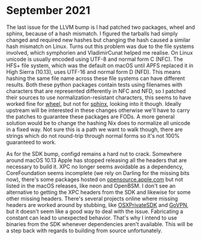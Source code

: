 # September 2021

The last issue for the LLVM bump is I had patched two packages, wheel and sphinx, because of a hash mismatch. I figured the tarballs had simply changed and required new hashes but changing the hash caused a similar hash mismatch on Linux. Turns out this problem was due to the file systems involved, which symphorien and VladimirCunat helped me realise. On Linux unicode is usually encoded using UTF-8 and normal form C (NFC). The HFS+ file system, which was the default on macOS until APFS replaced it in High Sierra (10.13), uses UTF-16 and normal form D (NFD). This means hashing the same file name across these file systems can have different results. Both these python packages contain tests using filenames with characters that are represented differently in NFC and NFD, so I patched their sources to use normalization-resistant characters, this seems to have worked fine for [wheel](https://hydra.nixos.org/build/153816175), but not for [sphinx](https://hydra.nixos.org/build/154909760/nixlog/101), looking into it though. Ideally upstream will be interested in these changes otherwise we'll have to carry the patches to guarantee these packages are FODs. A more general solution would be to change the hashing Nix does to normalize all unicode in a fixed way. Not sure this is a path we want to walk though, there are strings which do not round-trip through normal forms so it's not 100% guaranteed to work.

As for the SDK bump, configd remains a hard nut to crack. Somewhere around macOS 10.13 Apple has stopped releasing all the headers that are necessary to build it. XPC no longer seems avoidable as a dependency, CoreFoundation seems incomplete (we rely on Darling for the missing bits now), there's some packages hosted on [opensource.apple.com](https://opensource.apple.com) but not listed in the macOS releases, like neon and OpenBSM. I don't see an alternative to getting the XPC headers from the SDK and likewise for some other missing headers. There's several projects online where missing headers are worked around by stubbing, like [OSXPrivateSDK](https://github.com/samdmarshall/OSXPrivateSDK/blob/f4d52b60e86b496abfaffa119a7d299562d99783/PrivateSDK10.10.sparse.sdk/usr/include/ne_session.h) and [GoVPN](https://github.com/col/GoVPN/blob/1fd467fece7a32a501ee61becf82462755125cf5/GoVPN-Bridging-Header.h), but it doesn't seem like a good way to deal with the issue. Fabricating a constant can lead to unexpected behavior. That's why I intend to use binaries from the SDK whenever dependencies aren't available. This will be a step back with regards to building from source unfortunately.
